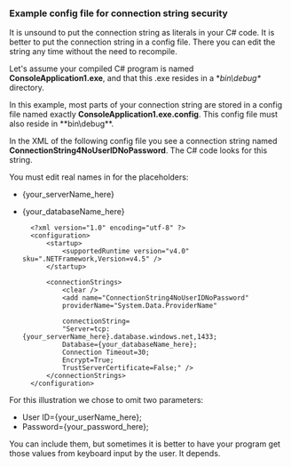 
<!--
includes/sql-database-include-connection-string-40-config.md

Latest Freshness check:  2015-09-04 , GeneMi.

## Connection string
-->


### Example config file for connection string security


It is unsound to put the connection string as literals in your C# code. It is better to put the connection string in a config file. There you can edit the string any time without the need to recompile.

Let's assume your compiled C# program is named **ConsoleApplication1.exe**, and that this .exe resides in a **bin\debug\** directory.

In this example, most parts of your connection string are stored in a config file named exactly **ConsoleApplication1.exe.config**. This config file must also reside in **bin\debug\**.

In the XML of the following config file you see a connection string named **ConnectionString4NoUserIDNoPassword**. The C# code looks for this string.

You must edit real names in for the placeholders:

- {your_serverName_here}
- {your_databaseName_here}



		<?xml version="1.0" encoding="utf-8" ?>
		<configuration>
		    <startup> 
		        <supportedRuntime version="v4.0" sku=".NETFramework,Version=v4.5" />
		    </startup>
		
		    <connectionStrings>
		        <clear />
		        <add name="ConnectionString4NoUserIDNoPassword"
		        providerName="System.Data.ProviderName"
		
		        connectionString=
				"Server=tcp:{your_serverName_here}.database.windows.net,1433;
				Database={your_databaseName_here};
				Connection Timeout=30;
				Encrypt=True;
				TrustServerCertificate=False;" />
		    </connectionStrings>
		</configuration>



For this illustration we chose to omit two parameters:

- User ID={your_userName_here};
- Password={your_password_here};


You can include them, but sometimes it is better to have your program get those values from keyboard input by the user. It depends.



<!--
These three includes/ files are a sequenced set, but you can pick and choose:

includes/sql-database-include-connection-string-20-portalshots.md
includes/sql-database-include-connection-string-30-compare.md
includes/sql-database-include-connection-string-40-config.md
-->
